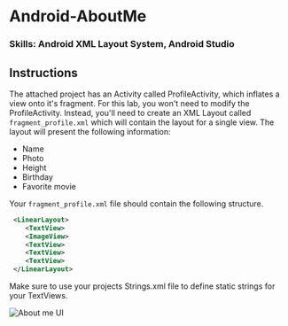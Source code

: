 

Android-AboutMe
===============

### Skills: Android XML Layout System, Android Studio 

## Instructions

The attached project has an Activity called ProfileActivity, which inflates a view onto it's fragment.  For this lab, you won't need to modify the ProfileActivity.  Instead, you'll need to create an XML Layout called `fragment_profile.xml` which will contain the layout for a single view.  The layout will present the following information: 

 - Name
 - Photo
 - Height
 - Birthday 
 - Favorite movie 

 Your `fragment_profile.xml` file should contain the following structure.  

```xml
 <LinearLayout>
 	<TextView>
 	<ImageView>
 	<TextView>
 	<TextView>
 	<TextView>	
 </LinearLayout> 
```

Make sure to use your projects Strings.xml file to define static strings for your TextViews.  

![About me UI](http://i.imgur.com/fskDIk0.png)
